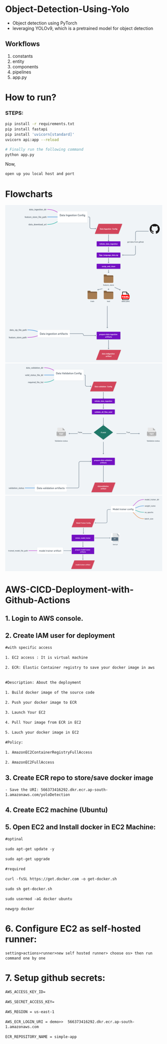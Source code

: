 # Object-Detection-Using-Yolo

- Object detection using PyTorch
- leveraging YOLOv9, which is a pretrained model for object detection

## Workflows

1. constants
2. entity
3. components
4. pipelines
5. app.py

# How to run?

### STEPS:

```bash
pip install -r requirements.txt
pip install fastapi
pip install 'uvicorn[standard]'
uvicorn api:app --reload
```

```bash
# Finally run the following command
python app.py
```

Now,

```bash
open up you local host and port
```

# Flowcharts

![Data Ingestion](./flowcharts/Data_Ingetions.png?raw=true "Data Ingestion")
![Data Validation](./flowcharts/Data_validation.png?raw=true "Data Validation")
![Data Trainer](./flowcharts/Model_trainer.png?raw=true "Data Trainer")

# AWS-CICD-Deployment-with-Github-Actions

## 1. Login to AWS console.

## 2. Create IAM user for deployment

    #with specific access

    1. EC2 access : It is virtual machine

    2. ECR: Elastic Container registry to save your docker image in aws


    #Description: About the deployment

    1. Build docker image of the source code

    2. Push your docker image to ECR

    3. Launch Your EC2

    4. Pull Your image from ECR in EC2

    5. Lauch your docker image in EC2

    #Policy:

    1. AmazonEC2ContainerRegistryFullAccess

    2. AmazonEC2FullAccess

## 3. Create ECR repo to store/save docker image

    - Save the URI: 566373416292.dkr.ecr.ap-south-1.amazonaws.com/yoloDetection

## 4. Create EC2 machine (Ubuntu)

## 5. Open EC2 and Install docker in EC2 Machine:

    #optinal

    sudo apt-get update -y

    sudo apt-get upgrade

    #required

    curl -fsSL https://get.docker.com -o get-docker.sh

    sudo sh get-docker.sh

    sudo usermod -aG docker ubuntu

    newgrp docker

# 6. Configure EC2 as self-hosted runner:

    setting>actions>runner>new self hosted runner> choose os> then run command one by one

# 7. Setup github secrets:

    AWS_ACCESS_KEY_ID=

    AWS_SECRET_ACCESS_KEY=

    AWS_REGION = us-east-1

    AWS_ECR_LOGIN_URI = demo>>  566373416292.dkr.ecr.ap-south-1.amazonaws.com

    ECR_REPOSITORY_NAME = simple-app
